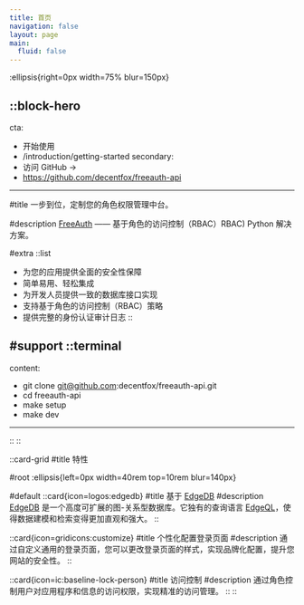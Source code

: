 ```yaml
---
title: 首页
navigation: false
layout: page
main:
  fluid: false
---
```


:ellipsis{right=0px width=75% blur=150px}

::block-hero
---
cta:
  - 开始使用
  - /introduction/getting-started
secondary:
  - 访问 GitHub →
  - https://github.com/decentfox/freeauth-api
---

#title
一步到位，定制您的角色权限管理中台。

#description
[FreeAuth](https://github.com/decentfox/freeauth-api) —— 基于角色的访问控制（RBAC）RBAC) Python 解决方案。

#extra
  ::list
  - 为您的应用提供全面的安全性保障
  - 简单易用、轻松集成
  - 为开发人员提供一致的数据库接口实现
  - 支持基于角色的访问控制（RBAC）策略
  - 提供完整的身份认证审计日志
  ::

#support
  ::terminal
  ---
  content:
  - git clone git@github.com:decentfox/freeauth-api.git
  - cd freeauth-api
  - make setup
  - make dev
  ---
  ::
::

::card-grid
#title
特性

#root
:ellipsis{left=0px width=40rem top=10rem blur=140px}

#default
  ::card{icon=logos:edgedb}
  #title
  基于 [EdgeDB](https://edgedb.com)
  #description
  [EdgeDB](https://edgedb.com) 是一个高度可扩展的图-关系型数据库。它独有的查询语言 [EdgeQL](https://www.edgedb.com/docs/edgeql/index)，使得数据建模和检索变得更加直观和强大。
  ::

  ::card{icon=gridicons:customize}
  #title
  个性化配置登录页面
  #description
  通过自定义通用的登录页面，您可以更改登录页面的样式，实现品牌化配置，提升您网站的安全性。
  ::

  ::card{icon=ic:baseline-lock-person}
  #title
  访问控制
  #description
  通过角色控制用户对应用程序和信息的访问权限，实现精准的访问管理。
  ::
::
